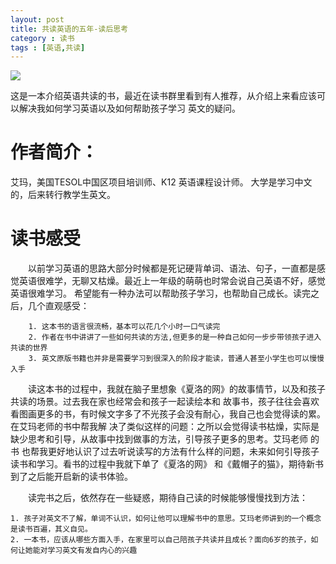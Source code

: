 ```yaml
---
layout: post
title: 共读英语的五年-读后思考
category : 读书
tags : [英语,共读]
---
```


![](/images/posts/english_read/english-read.jpeg?imageMogr2/auto-orient/strip%7CimageView2/2/w/200)

这是一本介绍英语共读的书，最近在读书群里看到有人推荐，从介绍上来看应该可以解决我如何学习英语以及如何帮助孩子学习
英文的疑问。

# 作者简介：
艾玛，美国TESOL中国区项目培训师、K12 英语课程设计师。 大学是学习中文的，后来转行教学生英文。

# 读书感受
　　以前学习英语的思路大部分时候都是死记硬背单词、语法、句子，一直都是感觉英语很难学，无聊又枯燥。最近上一年级的萌萌也时常会说自己英语不好，感觉英语很难学习。
希望能有一种办法可以帮助孩子学习，也帮助自己成长。读完之后，几个直观感受：
```commandline
    1. 这本书的语言很流畅，基本可以花几个小时一口气读完
    2. 作者在书中讲讲了一些如何共读的方法,但更多的是一种自己如何一步步带领孩子进入共读的世界
    3. 英文原版书籍也并非是需要学习到很深入的阶段才能读，普通人甚至小学生也可以慢慢入手
```
　　读这本书的过程中，我就在脑子里想象《夏洛的网》的故事情节，以及和孩子共读的场景。过去我在家也经常会和孩子一起读绘本和
故事书，孩子往往会喜欢看图画更多的书，有时候文字多了不光孩子会没有耐心，我自己也会觉得读的累。在艾玛老师的书中帮我解
决了类似这样的问题：之所以会觉得读书枯燥，实际是缺少思考和引导，从故事中找到做事的方法，引导孩子更多的思考。艾玛老师
的书 也帮我更好地认识了过去听说读写的方法有什么样的问题，未来如何引导孩子读书和学习。看书的过程中我就下单了《夏洛的网》
和《戴帽子的猫》，期待新书到了之后能开启新的读书体验。

　　读完书之后，依然存在一些疑惑，期待自己读的时候能够慢慢找到方法：
```commandline
1. 孩子对英文不了解，单词不认识，如何让他可以理解书中的意思。艾玛老师讲到的一个概念是读书百遍，其义自见。
2. 一本书，应该从哪些方面入手，在家里可以自己陪孩子共读并且成长？面向6岁的孩子，如何让她能对学习英文有发自内心的兴趣
```
